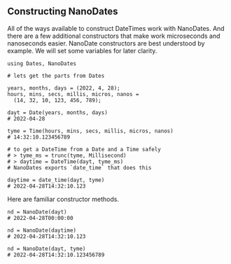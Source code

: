 ## Constructing NanoDates

All of the ways available to construct DateTimes work with NanoDates.  And there are a few additional constructors that make work microseconds and nanoseconds easier.  NanoDate constructors are best understood by example. We will set some variables for later clarity.

```
using Dates, NanoDates

# lets get the parts from Dates

years, months, days = (2022, 4, 28);
hours, mins, secs, millis, micros, nanos = 
  (14, 32, 10, 123, 456, 789);

dayt = Date(years, months, days)
# 2022-04-28

tyme = Time(hours, mins, secs, millis, micros, nanos)
# 14:32:10.123456789

# to get a DateTime from a Date and a Time safely
# > tyme_ms = trunc(tyme, Millisecond)
# > daytime = DateTime(dayt, tyme_ms)
# NanoDates exports `date_time` that does this

daytime = date_time(dayt, tyme)
# 2022-04-28T14:32:10.123
```
Here are familiar constructor methods.
```
nd = NanoDate(dayt)
# 2022-04-28T00:00:00

nd = NanoDate(daytime)
# 2022-04-28T14:32:10.123

nd = NanoDate(dayt, tyme)
# 2022-04-28T14:32:10.123456789
```

